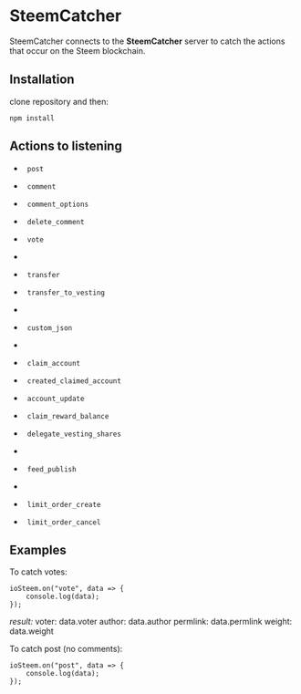 # SteemCatcher

SteemCatcher connects to the **SteemCatcher** server to catch the actions that occur on the Steem blockchain.

## Installation

clone repository and then:
```
npm install
```

## Actions to listening

 *      post
 *      comment
 *      comment_options
 *      delete_comment
 *      vote
 * 
 *      transfer
 *      transfer_to_vesting
 * 
 *      custom_json
 * 
 *      claim_account
 *      created_claimed_account
 *      account_update
 *      claim_reward_balance
 *      delegate_vesting_shares
 * 
 *      feed_publish
 * 
 *      limit_order_create
 *      limit_order_cancel

## Examples

To catch votes:
```
ioSteem.on("vote", data => {
    console.log(data);
});
```
*result:*
voter: data.voter
author: data.author
permlink: data.permlink
weight: data.weight

To catch post (no comments):
```
ioSteem.on("post", data => {
    console.log(data);
});
```
